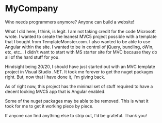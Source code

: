 # MyCompany
Who needs programmers anymore?  Anyone can build a website!

What I did here, I think, is legit.  I am not taking credit for the code Microsoft wrote.  I wanted to create the leanest MVC5
project possible with a template that I bought from TemplateMonster.com.  I also wanted to be able to use Angular within the
site.  I wanted to be in control of jQuery, bundling, oWin, etc, etc... I didn't want to start with MS starter site for MVC because they do all of the hard stuff for you.
 
 Hindsight being 20/20, I should have just started out with an MVC template project in Visual Studio .NET.  It took me forever to get the nuget packages right.  But, now that I have done it, I'm giving back.
 
 As of right now, this project has the minimal set of stuff required to have a decent looking MVC5 app that is Angular enabled.
 
 Some of the nuget packages may be able to be removed.  This is what it took for me to get it working piece by piece.
 
 If anyone can find anything else to strip out, I'd be grateful.  Thank you!
